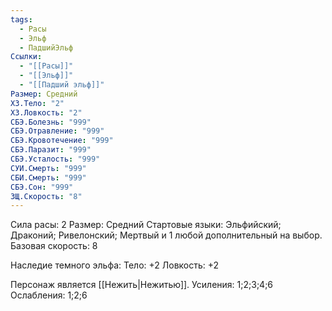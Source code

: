 ```yaml
---
tags:
  - Расы
  - Эльф
  - ПадшийЭльф
Ссылки:
  - "[[Расы]]"
  - "[[Эльф]]"
  - "[[Падший эльф]]"
Размер: Средний
ХЗ.Тело: "2"
ХЗ.Ловкость: "2"
СБЭ.Болезнь: "999"
СБЭ.Отравление: "999"
СБЭ.Кровотечение: "999"
СБЭ.Паразит: "999"
СБЭ.Усталость: "999"
СУИ.Смерть: "999"
СБИ.Смерть: "999"
СБЭ.Сон: "999"
ЗЩ.Скорость: "8"
---
```

Сила расы: 2
Размер: Средний
Стартовые языки: Эльфийский; Драконий; Ривелонский; Мертвый и 1 любой дополнительный на выбор.
Базовая скорость: 8

Наследие темного эльфа:
Тело: +2
Ловкость: +2

Персонаж является [[Нежить|Нежитью]].
Усиления: 1;2;3;4;6
Ослабления: 1;2;6





